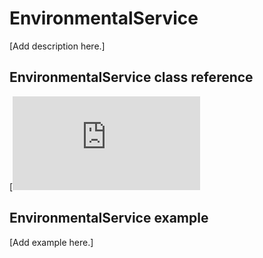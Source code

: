# EnvironmentalService

[Add description here.]

## EnvironmentalService class reference

[![View code](https://os.mbed.com/docs/mbed-os/v6.2/mbed-os-api-doxy/class_environmental_service.html)

## EnvironmentalService example

[Add example here.]
